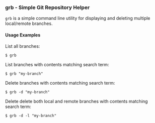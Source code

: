 ### grb - Simple Git Repository Helper

`grb` is a simple command line utility for displaying and deleting multiple local/remote branches. 

#### Usage Examples

List all branches:
```shell
$ grb
```
List branches with contents matching search term:
```shell
$ grb "my-branch"
```

Delete branches with contents matching search term:
```shell
$ grb -d "my-branch"
```

Delete delete both local and remote branches with contents matching search term:
```shell
$ grb -d -l "my-branch"
```
